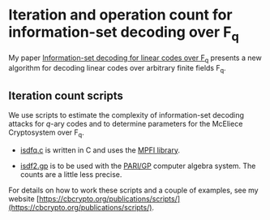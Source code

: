 # Iteration and operation count for information-set decoding over F<sub>q</sub>

My paper [Information-set decoding for linear codes over
F<sub>q</sub>](http://eprint.iacr.org/2008/318) presents a new
algorithm for decoding linear codes over arbitrary finite fields
F<sub>q</sub>.


## Iteration count scripts

We use scripts to estimate the complexity of
information-set decoding attacks for *q*-ary codes and to
determine parameters for the McEliece Cryptosystem over
F<sub>q</sub>.

* [isdfq.c](isdfq.c) is written in C and uses the [MPFI library](https://gforge.inria.fr/projects/mpfi/).

* [isdf2.gp](isdf2.gp) is to be used with the
  [PARI/GP](https://pari.math.u-bordeaux.fr/) computer algebra system.
  The counts are a little less precise.

For details on how to work these scripts and a couple of examples,
see my website 
[https://cbcrypto.org/publications/scripts/](https://cbcrypto.org/publications/scripts/).

